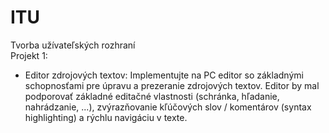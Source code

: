 # ITU
Tvorba užívateľských rozhraní  
Projekt 1:   
- Editor zdrojových textov: Implementujte na PC editor so základnými schopnosťami pre úpravu a prezeranie zdrojových textov. Editor by mal podporovať základné editačné vlastnosti (schránka, hľadanie, nahrádzanie, ...), zvýrazňovanie kľúčových slov / komentárov (syntax highlighting) a rýchlu navigáciu v texte.
